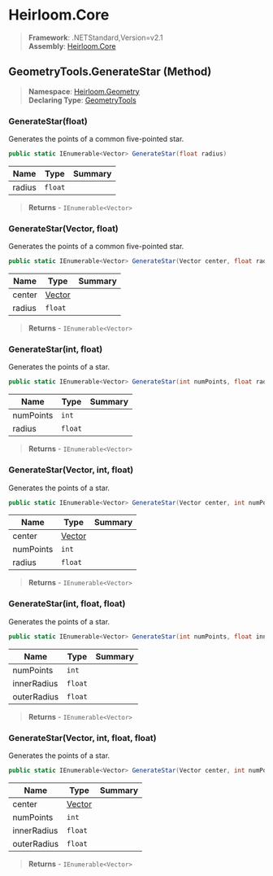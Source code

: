 # Heirloom.Core

> **Framework**: .NETStandard,Version=v2.1  
> **Assembly**: [Heirloom.Core][0]

## GeometryTools.GenerateStar (Method)

> **Namespace**: [Heirloom.Geometry][0]  
> **Declaring Type**: [GeometryTools][1]

### GenerateStar(float)

Generates the points of a common five-pointed star.

```cs
public static IEnumerable<Vector> GenerateStar(float radius)
```

| Name   | Type    | Summary |
|--------|---------|---------|
| radius | `float` |         |

> **Returns** - `IEnumerable<Vector>`

### GenerateStar(Vector, float)

Generates the points of a common five-pointed star.

```cs
public static IEnumerable<Vector> GenerateStar(Vector center, float radius)
```

| Name   | Type        | Summary |
|--------|-------------|---------|
| center | [Vector][2] |         |
| radius | `float`     |         |

> **Returns** - `IEnumerable<Vector>`

### GenerateStar(int, float)

Generates the points of a star.

```cs
public static IEnumerable<Vector> GenerateStar(int numPoints, float radius)
```

| Name      | Type    | Summary |
|-----------|---------|---------|
| numPoints | `int`   |         |
| radius    | `float` |         |

> **Returns** - `IEnumerable<Vector>`

### GenerateStar(Vector, int, float)

Generates the points of a star.

```cs
public static IEnumerable<Vector> GenerateStar(Vector center, int numPoints, float radius)
```

| Name      | Type        | Summary |
|-----------|-------------|---------|
| center    | [Vector][2] |         |
| numPoints | `int`       |         |
| radius    | `float`     |         |

> **Returns** - `IEnumerable<Vector>`

### GenerateStar(int, float, float)

Generates the points of a star.

```cs
public static IEnumerable<Vector> GenerateStar(int numPoints, float innerRadius, float outerRadius)
```

| Name        | Type    | Summary |
|-------------|---------|---------|
| numPoints   | `int`   |         |
| innerRadius | `float` |         |
| outerRadius | `float` |         |

> **Returns** - `IEnumerable<Vector>`

### GenerateStar(Vector, int, float, float)

Generates the points of a star.

```cs
public static IEnumerable<Vector> GenerateStar(Vector center, int numPoints, float innerRadius, float outerRadius)
```

| Name        | Type        | Summary |
|-------------|-------------|---------|
| center      | [Vector][2] |         |
| numPoints   | `int`       |         |
| innerRadius | `float`     |         |
| outerRadius | `float`     |         |

> **Returns** - `IEnumerable<Vector>`

[0]: ../../../Heirloom.Core.md
[1]: ../GeometryTools.md
[2]: ../../Heirloom/Vector.md
